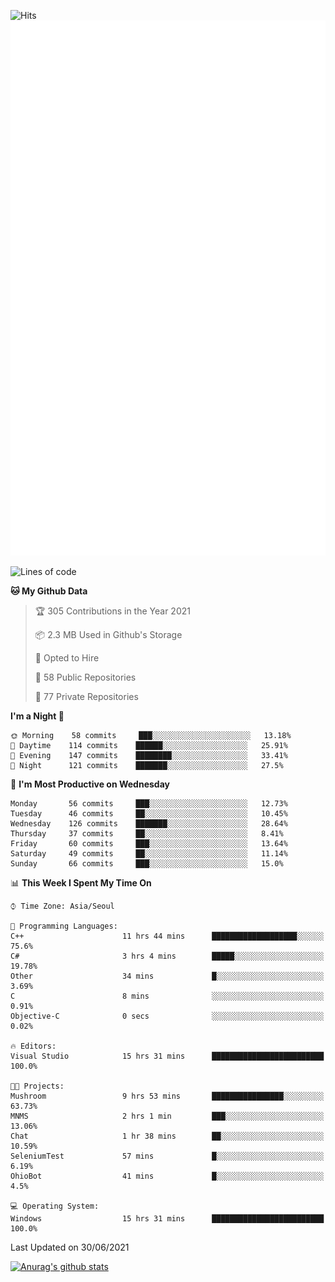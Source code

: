 ![Hits](https://hits.seeyoufarm.com/api/count/incr/badge.svg?url=https%3A%2F%2Fgithub.com%2Fkokose1234&count_bg=%2379C83D&title_bg=%23555555&icon=apple.svg&icon_color=%23E7E7E7&title=hits&edge_flat=false)
<br/>
![Metrics](https://github.com/kokose1234/kokose1234/blob/main/github-metrics.svg)

<!--START_SECTION:waka-->
![Lines of code](https://img.shields.io/badge/From%20Hello%20World%20I%27ve%20Written-13.1%20million%20lines%20of%20code-blue)

**🐱 My Github Data** 

> 🏆 305 Contributions in the Year 2021
 > 
> 📦 2.3 MB Used in Github's Storage 
 > 
> 💼 Opted to Hire
 > 
> 📜 58 Public Repositories 
 > 
> 🔑 77 Private Repositories  
 > 
**I'm a Night 🦉** 

```text
🌞 Morning    58 commits     ███░░░░░░░░░░░░░░░░░░░░░░   13.18% 
🌆 Daytime    114 commits    ██████░░░░░░░░░░░░░░░░░░░   25.91% 
🌃 Evening    147 commits    ████████░░░░░░░░░░░░░░░░░   33.41% 
🌙 Night      121 commits    ███████░░░░░░░░░░░░░░░░░░   27.5%

```
📅 **I'm Most Productive on Wednesday** 

```text
Monday       56 commits     ███░░░░░░░░░░░░░░░░░░░░░░   12.73% 
Tuesday      46 commits     ██░░░░░░░░░░░░░░░░░░░░░░░   10.45% 
Wednesday    126 commits    ███████░░░░░░░░░░░░░░░░░░   28.64% 
Thursday     37 commits     ██░░░░░░░░░░░░░░░░░░░░░░░   8.41% 
Friday       60 commits     ███░░░░░░░░░░░░░░░░░░░░░░   13.64% 
Saturday     49 commits     ██░░░░░░░░░░░░░░░░░░░░░░░   11.14% 
Sunday       66 commits     ███░░░░░░░░░░░░░░░░░░░░░░   15.0%

```


📊 **This Week I Spent My Time On** 

```text
⌚︎ Time Zone: Asia/Seoul

💬 Programming Languages: 
C++                      11 hrs 44 mins      ███████████████████░░░░░░   75.6% 
C#                       3 hrs 4 mins        █████░░░░░░░░░░░░░░░░░░░░   19.78% 
Other                    34 mins             █░░░░░░░░░░░░░░░░░░░░░░░░   3.69% 
C                        8 mins              ░░░░░░░░░░░░░░░░░░░░░░░░░   0.91% 
Objective-C              0 secs              ░░░░░░░░░░░░░░░░░░░░░░░░░   0.02%

🔥 Editors: 
Visual Studio            15 hrs 31 mins      █████████████████████████   100.0%

🐱‍💻 Projects: 
Mushroom                 9 hrs 53 mins       ████████████████░░░░░░░░░   63.73% 
MNMS                     2 hrs 1 min         ███░░░░░░░░░░░░░░░░░░░░░░   13.06% 
Chat                     1 hr 38 mins        ██░░░░░░░░░░░░░░░░░░░░░░░   10.59% 
SeleniumTest             57 mins             █░░░░░░░░░░░░░░░░░░░░░░░░   6.19% 
OhioBot                  41 mins             █░░░░░░░░░░░░░░░░░░░░░░░░   4.5%

💻 Operating System: 
Windows                  15 hrs 31 mins      █████████████████████████   100.0%

```


 Last Updated on 30/06/2021
<!--END_SECTION:waka-->

[![Anurag's github stats](https://github-readme-stats.vercel.app/api?username=kokose1234&theme=dracula)](https://github.com/anuraghazra/github-readme-stats)



	
